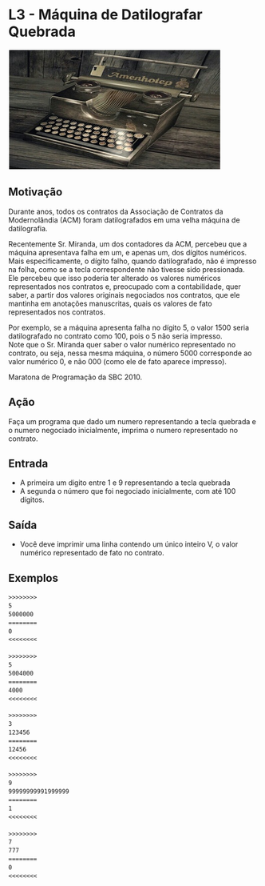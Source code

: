 # L3 - Máquina de Datilografar Quebrada

![_](cover.jpg)

## Motivação

Durante anos, todos os contratos da Associação de Contratos da Modernolândia (ACM) foram datilografados em uma velha máquina de datilografia.

Recentemente Sr. Miranda, um dos contadores da ACM, percebeu que a máquina apresentava falha em um, e apenas um, dos dígitos numéricos.  
Mais especificamente, o dígito falho, quando datilografado, não é impresso na folha, como se a tecla correspondente não tivesse sido pressionada.  
Ele percebeu que isso poderia ter alterado os valores numéricos representados nos contratos e, preocupado com a contabilidade, quer saber, a partir dos valores originais negociados nos contratos, que ele mantinha em anotações manuscritas, quais os valores de fato representados nos contratos.

Por exemplo, se a máquina apresenta falha no dígito 5, o valor 1500 seria datilografado no contrato como 100, pois o 5 não seria impresso.  
Note que o Sr. Miranda quer saber o valor numérico representado no contrato, ou seja, nessa mesma máquina, o número 5000 corresponde ao valor numérico 0, e não 000 (como ele de fato aparece impresso).

Maratona de Programação da SBC 2010.  

## Ação

Faça um programa que dado um numero representando a tecla quebrada e o numero negociado inicialmente, imprima o numero representado no contrato.

## Entrada

*   A primeira um digito entre 1 e 9 representando a tecla quebrada
*   A segunda o número que foi negociado inicialmente, com até 100 dígitos.

## Saída

*   Você deve imprimir uma linha contendo um único inteiro V, o valor numérico representado de fato no contrato.

## Exemplos

```txt
>>>>>>>>
5
5000000
========
0
<<<<<<<<

>>>>>>>>
5
5004000
========
4000
<<<<<<<<

>>>>>>>>
3
123456
========
12456
<<<<<<<<

>>>>>>>>
9
99999999991999999
========
1
<<<<<<<<

>>>>>>>>
7
777
========
0
<<<<<<<<
```

#
